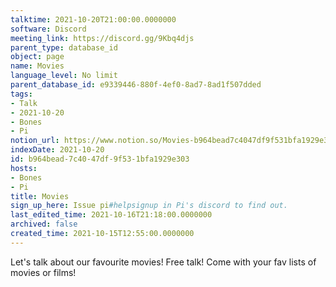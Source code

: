 ```yaml
---
talktime: 2021-10-20T21:00:00.0000000
software: Discord
meeting_link: https://discord.gg/9Kbq4djs
parent_type: database_id
object: page
name: Movies
language_level: No limit
parent_database_id: e9339446-880f-4ef0-8ad7-8ad1f507dded
tags:
- Talk
- 2021-10-20
- Bones
- Pi
notion_url: https://www.notion.so/Movies-b964bead7c4047df9f531bfa1929e303
indexDate: 2021-10-20
id: b964bead-7c40-47df-9f53-1bfa1929e303
hosts:
- Bones
- Pi
title: Movies
sign_up_here: Issue pi#helpsignup in Pi's discord to find out.
last_edited_time: 2021-10-16T21:18:00.0000000
archived: false
created_time: 2021-10-15T12:55:00.0000000
---
```


Let's talk about our favourite movies!
Free talk! Come with your fav lists of movies or films!


